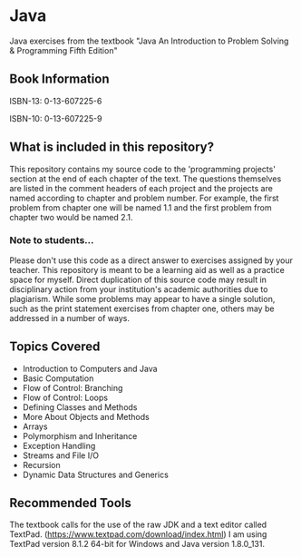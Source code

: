 # Java
Java exercises from the textbook "Java An Introduction to Problem Solving &amp; Programming Fifth Edition"

## Book Information
ISBN-13: 0-13-607225-6

ISBN-10: 0-13-607225-9

## What is included in this repository?
This repository contains my source code to the 'programming projects' section at the end of each chapter of the text. The questions themselves are listed in the comment headers of each project and the projects are named according to chapter and problem number. For example, the first problem from chapter one will be named 1.1 and the first problem from chapter two would be named 2.1.

### Note to students...
Please don't use this code as a direct answer to exercises assigned by your teacher. This repository is meant to be a learning aid as well as a practice space for myself. Direct duplication of this source code may result in disciplinary action from your institution's academic authorities due to plagiarism. While some problems may appear to have a single solution, such as the print statement exercises from chapter one, others may be addressed in a number of ways.

## Topics Covered
* Introduction to Computers and Java
* Basic Computation
* Flow of Control: Branching
* Flow of Control: Loops
* Defining Classes and Methods
* More About Objects and Methods
* Arrays
* Polymorphism and Inheritance
* Exception Handling
* Streams and File I/O
* Recursion
* Dynamic Data Structures and Generics

## Recommended Tools
The textbook calls for the use of the raw JDK and a text editor called TextPad. (https://www.textpad.com/download/index.html) I am using TextPad version 8.1.2 64-bit for Windows and Java version 1.8.0_131.

